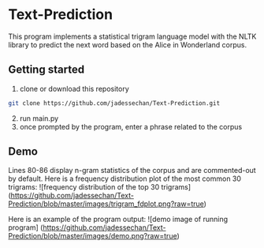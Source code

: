 # Text-Prediction

This program implements a statistical trigram language model with the NLTK library to predict the next word based on the Alice in Wonderland corpus.

## Getting started
1. clone or download this repository
```sh
git clone https://github.com/jadessechan/Text-Prediction.git
```
2. run main.py
3. once prompted by the program, enter a phrase related to the corpus

## Demo
Lines 80-86 display n-gram statistics of the corpus and are commented-out by default.
Here is a frequency distribution plot of the most common 30 trigrams:
![frequency distribution of the top 30 trigrams]
(https://github.com/jadessechan/Text-Prediction/blob/master/images/trigram_fdplot.png?raw=true)

Here is an example of the program output:
![demo image of running program]
(https://github.com/jadessechan/Text-Prediction/blob/master/images/demo.png?raw=true)
